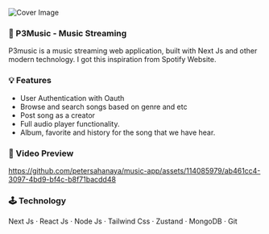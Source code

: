![Cover Image](https://github.com/petersahanaya/music-app/assets/114085979/d135012e-8cc2-4c13-8954-44a1d7646cce)

### 🎵 P3Music - Music Streaming 
P3music is a music streaming web application, built with Next Js and other modern technology. I got this inspiration from Spotify Website.

### 💡 Features
* User Authentication with Oauth 
* Browse and search songs based on genre and etc
* Post song as a creator
* Full audio player functionality.
* Album, favorite and history for the song that we have hear.

### 🎥 Video Preview 
https://github.com/petersahanaya/music-app/assets/114085979/ab461cc4-3097-4bd9-bf4c-b8f71bacdd48

### 🕹️ Technology 
Next Js · React Js · Node Js · Tailwind Css · Zustand · MongoDB · Git
